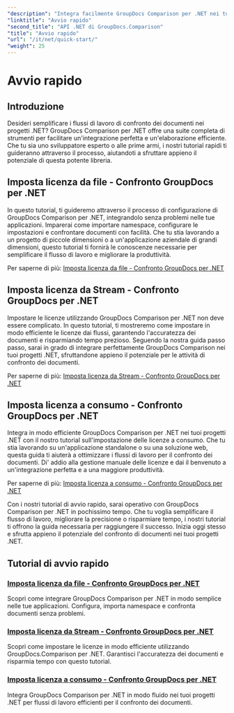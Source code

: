 ```yaml
---
"description": "Integra facilmente GroupDocs Comparison per .NET nei tuoi progetti. Scopri metodi efficienti per l'impostazione delle licenze e flussi di lavoro accurati per il confronto dei documenti."
"linktitle": "Avvio rapido"
"second_title": "API .NET di GroupDocs.Comparison"
"title": "Avvio rapido"
"url": "/it/net/quick-start/"
"weight": 25
---
```


# Avvio rapido


## Introduzione

Desideri semplificare i flussi di lavoro di confronto dei documenti nei progetti .NET? GroupDocs Comparison per .NET offre una suite completa di strumenti per facilitare un'integrazione perfetta e un'elaborazione efficiente. Che tu sia uno sviluppatore esperto o alle prime armi, i nostri tutorial rapidi ti guideranno attraverso il processo, aiutandoti a sfruttare appieno il potenziale di questa potente libreria.

## Imposta licenza da file - Confronto GroupDocs per .NET

In questo tutorial, ti guideremo attraverso il processo di configurazione di GroupDocs Comparison per .NET, integrandolo senza problemi nelle tue applicazioni. Imparerai come importare namespace, configurare le impostazioni e confrontare documenti con facilità. Che tu stia lavorando a un progetto di piccole dimensioni o a un'applicazione aziendale di grandi dimensioni, questo tutorial ti fornirà le conoscenze necessarie per semplificare il flusso di lavoro e migliorare la produttività.

Per saperne di più: [Imposta licenza da file - Confronto GroupDocs per .NET](./set-license-from-file/)

## Imposta licenza da Stream - Confronto GroupDocs per .NET

Impostare le licenze utilizzando GroupDocs Comparison per .NET non deve essere complicato. In questo tutorial, ti mostreremo come impostare in modo efficiente le licenze dai flussi, garantendo l'accuratezza dei documenti e risparmiando tempo prezioso. Seguendo la nostra guida passo passo, sarai in grado di integrare perfettamente GroupDocs Comparison nei tuoi progetti .NET, sfruttandone appieno il potenziale per le attività di confronto dei documenti.

Per saperne di più: [Imposta licenza da Stream - Confronto GroupDocs per .NET](./set-license-from-stream/)

## Imposta licenza a consumo - Confronto GroupDocs per .NET

Integra in modo efficiente GroupDocs Comparison per .NET nei tuoi progetti .NET con il nostro tutorial sull'impostazione delle licenze a consumo. Che tu stia lavorando su un'applicazione standalone o su una soluzione web, questa guida ti aiuterà a ottimizzare i flussi di lavoro per il confronto dei documenti. Di' addio alla gestione manuale delle licenze e dai il benvenuto a un'integrazione perfetta e a una maggiore produttività.

Per saperne di più: [Imposta licenza a consumo - Confronto GroupDocs per .NET](./set-metered-license/)

Con i nostri tutorial di avvio rapido, sarai operativo con GroupDocs Comparison per .NET in pochissimo tempo. Che tu voglia semplificare il flusso di lavoro, migliorare la precisione o risparmiare tempo, i nostri tutorial ti offrono la guida necessaria per raggiungere il successo. Inizia oggi stesso e sfrutta appieno il potenziale del confronto di documenti nei tuoi progetti .NET.
## Tutorial di avvio rapido
### [Imposta licenza da file - Confronto GroupDocs per .NET](./set-license-from-file/)
Scopri come integrare GroupDocs Comparison per .NET in modo semplice nelle tue applicazioni. Configura, importa namespace e confronta documenti senza problemi.
### [Imposta licenza da Stream - Confronto GroupDocs per .NET](./set-license-from-stream/)
Scopri come impostare le licenze in modo efficiente utilizzando GroupDocs.Comparison per .NET. Garantisci l'accuratezza dei documenti e risparmia tempo con questo tutorial.
### [Imposta licenza a consumo - Confronto GroupDocs per .NET](./set-metered-license/)
Integra GroupDocs Comparison per .NET in modo fluido nei tuoi progetti .NET per flussi di lavoro efficienti per il confronto dei documenti.
